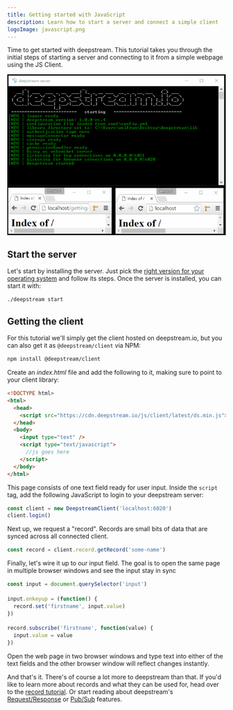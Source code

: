 ```yaml
---
title: Getting started with JavaScript
description: Learn how to start a server and connect a simple client
logoImage: javascript.png
---
```


Time to get started with deepstream. This tutorial takes you through the initial steps of starting a server and connecting to it from a simple webpage using the JS Client.

![Getting Started Endresult](getting-started.gif)

## Start the server

Let's start by installing the server. Just pick the [right version for your operating system](/install/) and follow its steps. Once the server is installed, you can start it with:

```bash
./deepstream start
```

## Getting the client

For this tutorial we'll simply get the client hosted on deepstream.io, but you can also get it as `@deepstream/client` via NPM:


```bash
npm install @deepstream/client
```

Create an _index.html_ file and add the following to it, making sure to point to your client library:

```html
<!DOCTYPE html>
<html>
  <head>
    <script src="https://cdn.deepstream.io/js/client/latest/ds.min.js"></script>
  </head>
  <body>
    <input type="text" />
    <script type="text/javascript">
      //js goes here
    </script>
  </body>
</html>
```

This page consists of one text field ready for user input. Inside the `script` tag, add the following JavaScript to login to your deepstream server:

```javascript
const client = new DeepstreamClient('localhost:6020')
client.login()
```

Next up, we request a "record". Records are small bits of data that are synced
across all connected client.

```javascript
const record = client.record.getRecord('some-name')
```

Finally, let's wire it up to our input field. The goal is to open the same page in multiple browser windows and see the input stay in sync

```javascript
const input = document.querySelector('input')

input.onkeyup = (function() {
  record.set('firstname', input.value)
})

record.subscribe('firstname', function(value) {
  input.value = value
})
```

Open the web page in two browser windows and type text into either of the text fields and the other browser window will reflect changes instantly.

And that's it. There's of course a lot more to deepstream than that. If you'd like to learn more about records and what they can be used for, head over to the [record tutorial](/tutorials/core/datasync/records/). Or start reading about deepstream's [Request/Response](/tutorials/core/request-response/) or [Pub/Sub](/tutorials/core/pubsub/) features.
